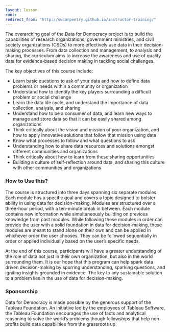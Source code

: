 ```yaml
---
layout: lesson
root: .
redirect_from: "http://swcarpentry.github.io/instructor-training/"
---
```


The overarching goal of the Data for Democracy project is to build the capabilities of research organizations, government ministries, and civil society organizations (CSOs) to more effectively use data in their decision-making processes. From data collection and management, to analysis and sharing, the curriculum aims to increase the awareness and use of quality data for evidence-based decision making in tackling social challenges. 

The key objectives of this course include: 
- Learn basic questions to ask of your data and how to define data problems or needs within a community or organization
- Understand how to identify the key players surrounding a difficult problem or social challenge 
- Learn the data life cycle, and understand the importance of data collection, analysis, and sharing
- Understand how to be a consumer of data, and learn new ways to manage and store data so that it can be easily shared among organizations
- Think critically about the vision and mission of your organization, and how to apply innovative solutions that follow that mission using data
- Know what processes to follow and what questions to ask 
- Understanding how to share data resources and solutions amongst different communities and organizations
- Think critically about how to learn from these sharing opportunities
- Building a culture of self-reflection around data, and sharing this culture with other communities and organizations 

### How to Use this?
The course is structured into three days spanning six separate modules. Each module has a specific goal and covers a topic designed to bolster ability in using data for decision-making. Modules are structured over a three-hour period, with a ten-minute break in between. Each module contains new information while simultaneously building on previous knowledge from past modules. While following these modules in order can provide the user with a solid foundation in data for decision-making, these modules are meant to stand alone on their own and can be applied in whichever order the user chooses. They can be followed sequentially in order or applied individually based on the user’s specific needs. 

At the end of this course, participants will have a greater understanding of the role of data not just in their own organization, but also in the world surrounding them. It is our hope that this program can help spark data driven decision-making by spurring understanding, sparking questions, and igniting insights grounded in evidence. The key to any sustainable solution to a problem lies in the use of data for decision-making. 


### Sponsorship
Data for Democracy is made possible by the generous support of the Tableau Foundation. An initiative led by the employees of Tableau Software, the Tableau Foundation encourages the use of facts and analytical reasoning to solve the world’s problems though fellowships that help non-profits build data capabilities from the grassroots up. 


